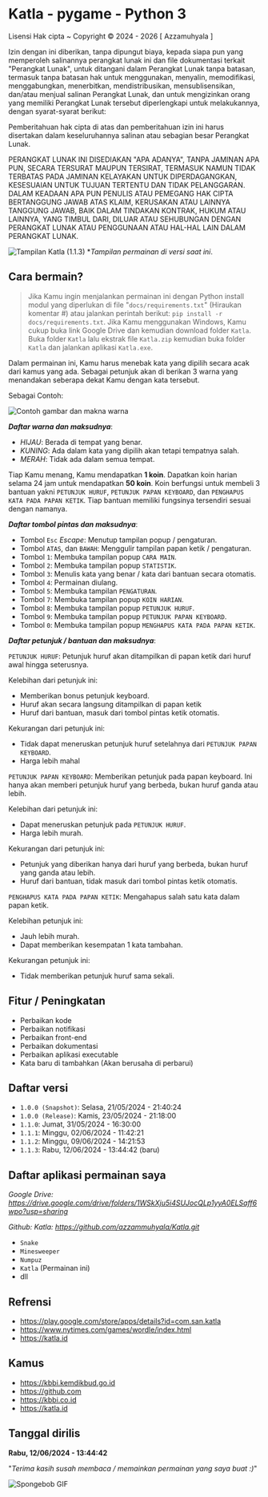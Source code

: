 # Katla - pygame - Python 3
Lisensi Hak cipta ~ Copyright © 2024 - 2026 [ Azzamuhyala ]

Izin dengan ini diberikan, tanpa dipungut biaya, kepada siapa pun yang memperoleh salinannya
perangkat lunak ini dan file dokumentasi terkait "Perangkat Lunak", untuk ditangani
dalam Perangkat Lunak tanpa batasan, termasuk tanpa batasan hak
untuk menggunakan, menyalin, memodifikasi, menggabungkan, menerbitkan, mendistribusikan, mensublisensikan, dan/atau menjual
salinan Perangkat Lunak, dan untuk mengizinkan orang yang memiliki Perangkat Lunak tersebut
diperlengkapi untuk melakukannya, dengan syarat-syarat berikut:

Pemberitahuan hak cipta di atas dan pemberitahuan izin ini harus disertakan dalam keseluruhannya
salinan atau sebagian besar Perangkat Lunak.

PERANGKAT LUNAK INI DISEDIAKAN "APA ADANYA", TANPA JAMINAN APA PUN, SECARA TERSURAT MAUPUN
TERSIRAT, TERMASUK NAMUN TIDAK TERBATAS PADA JAMINAN KELAYAKAN UNTUK DIPERDAGANGKAN,
KESESUAIAN UNTUK TUJUAN TERTENTU DAN TIDAK PELANGGARAN. DALAM KEADAAN APA PUN
PENULIS ATAU PEMEGANG HAK CIPTA BERTANGGUNG JAWAB ATAS KLAIM, KERUSAKAN ATAU LAINNYA
TANGGUNG JAWAB, BAIK DALAM TINDAKAN KONTRAK, HUKUM ATAU LAINNYA, YANG TIMBUL DARI,
DILUAR ATAU SEHUBUNGAN DENGAN PERANGKAT LUNAK ATAU PENGGUNAAN ATAU HAL-HAL LAIN DALAM
PERANGKAT LUNAK.

![Tampilan Katla (1.1.3)](docs/assets/gameplay_1.1.3.gif)
*_Tampilan permainan di versi saat ini_.

Cara bermain?
---
> Jika Kamu ingin menjalankan permainan ini dengan Python install modul yang diperlukan di file "`docs/requirements.txt`" (Hiraukan komentar #) atau jalankan perintah berikut: `pip install -r docs/requirements.txt`. Jika Kamu menggunakan Windows, Kamu cukup buka link Google Drive dan kemudian download folder `Katla`. Buka folder `Katla` lalu ekstrak file `Katla.zip` kemudian buka folder `Katla` dan jalankan aplikasi `Katla.exe`.

Dalam permainan ini, Kamu harus menebak kata yang dipilih secara acak dari kamus yang ada. Sebagai petunjuk akan di berikan 3 warna yang menandakan seberapa dekat Kamu dengan kata tersebut.

Sebagai Contoh:

![Contoh gambar dan makna warna](docs/assets/example.gif)

_**Daftar warna dan maksudnya**_:
- *HIJAU*: Berada di tempat yang benar.
- *KUNING*: Ada dalam kata yang dipilih akan tetapi tempatnya salah.
- *MERAH*: Tidak ada dalam semua tempat.

Tiap Kamu menang, Kamu mendapatkan **1 koin**. Dapatkan koin harian selama 24 jam untuk mendapatkan **50 koin**. Koin berfungsi untuk membeli 3 bantuan yakni `PETUNJUK HURUF`, `PETUNJUK PAPAN KEYBOARD`, dan `PENGHAPUS KATA PADA PAPAN KETIK`. Tiap bantuan memiliki fungsinya tersendiri sesuai dengan namanya.

_**Daftar tombol pintas dan maksudnya**_:
- Tombol `Esc` _Escape_: Menutup tampilan popup / pengaturan.
- Tombol `ATAS`, dan `BAWAH`: Menggulir tampilan papan ketik / pengaturan.
- Tombol `1`: Membuka tampilan popup `CARA MAIN`.
- Tombol `2`: Membuka tampilan popup `STATISTIK`.
- Tombol `3`: Menulis kata yang benar / kata dari bantuan secara otomatis.
- Tombol `4`: Permainan diulang.
- Tombol `5`: Membuka tampilan `PENGATURAN`.
- Tombol `7`: Membuka tampilan popup `KOIN HARIAN`.
- Tombol `8`: Membuka tampilan popup `PETUNJUK HURUF`.
- Tombol `9`: Membuka tampilan popup `PETUNJUK PAPAN KEYBOARD`.
- Tombol `0`: Membuka tampilan popup `MENGHAPUS KATA PADA PAPAN KETIK`.

_**Daftar petunjuk / bantuan dan maksudnya**_:

`PETUNJUK HURUF`: Petunjuk huruf akan ditampilkan di papan ketik dari huruf awal hingga seterusnya.

Kelebihan dari petunjuk ini:
- Memberikan bonus petunjuk keyboard.
- Huruf akan secara langsung ditampilkan di papan ketik
- Huruf dari bantuan, masuk dari tombol pintas ketik otomatis.

Kekurangan dari petunjuk ini:
- Tidak dapat meneruskan petunjuk huruf setelahnya dari `PETUNJUK PAPAN KEYBOARD`.
- Harga lebih mahal

`PETUNJUK PAPAN KEYBOARD`: Memberikan petunjuk pada papan keyboard. Ini hanya akan memberi petunjuk huruf yang berbeda, bukan huruf ganda atau lebih.

Kelebihan dari petunjuk ini:
- Dapat meneruskan petunjuk pada `PETUNJUK HURUF`.
- Harga lebih murah.

Kekurangan dari petunjuk ini:
- Petunjuk yang diberikan hanya dari huruf yang berbeda, bukan huruf yang ganda atau lebih.
- Huruf dari bantuan, tidak masuk dari tombol pintas ketik otomatis.

`PENGHAPUS KATA PADA PAPAN KETIK`: Mengahapus salah satu kata dalam papan ketik.

Kelebihan petunjuk ini:
- Jauh lebih murah.
- Dapat memberikan kesempatan 1 kata tambahan.

Kekurangan petunjuk ini:
- Tidak memberikan petunjuk huruf sama sekali.

Fitur / Peningkatan
---
* Perbaikan kode
* Perbaikan notifikasi
* Perbaikan front-end
* Perbaikan dokumentasi
* Perbaikan aplikasi executable
* Kata baru di tambahkan (Akan berusaha di perbarui)

Daftar versi
---
* `1.0.0 (Snapshot)`: Selasa, 21/05/2024 - 21:40:24
* `1.0.0 (Release)`: Kamis, 23/05/2024 - 21:18:00
* `1.1.0`: Jumat, 31/05/2024 - 16:30:00
* `1.1.1`: Minggu, 02/06/2024 - 11:42:21
* `1.1.2`: Minggu, 09/06/2024 - 14:21:53
* `1.1.3`: Rabu, 12/06/2024 - 13:44:42 (baru)

Daftar aplikasi permainan saya
---
_Google Drive: https://drive.google.com/drive/folders/1WSkXju5i4SUJocQLp1yyA0ELSaff6wpo?usp=sharing_

_Github: Katla: https://github.com/azzammuhyala/Katla.git_

* `Snake`
* `Minesweeper`
* `Numpuz`
* `Katla` (Permainan ini)
* dll

Refrensi
---
- https://play.google.com/store/apps/details?id=com.san.katla
- https://www.nytimes.com/games/wordle/index.html
- https://katla.id

Kamus
---
- https://kbbi.kemdikbud.go.id
- https://github.com
- https://kbbi.co.id
- https://katla.id

Tanggal dirilis
---
**Rabu, 12/06/2024 - 13:44:42**

"_Terima kasih susah membaca / memainkan permainan yang saya buat :)_"

![Spongebob GIF](docs/assets/spongebob.gif)
